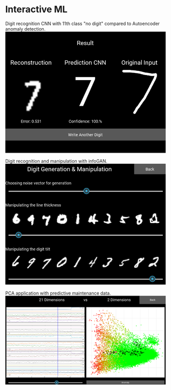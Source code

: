 # Interactive ML


Digit recognition CNN with 11th class "no digit" compared to Autoencoder anomaly detection.
![digit-rec](https://github.com/domi20u/Projects/blob/master/Interactive%20ML/digit-rec.PNG)




Digit recognition and manipulation with infoGAN.
![digit-gen](https://github.com/domi20u/Projects/blob/master/Interactive%20ML/digit-gen.PNG)



PCA application with predictive maintenance data.
![pca](https://github.com/domi20u/Projects/blob/master/Interactive%20ML/pca.PNG)

